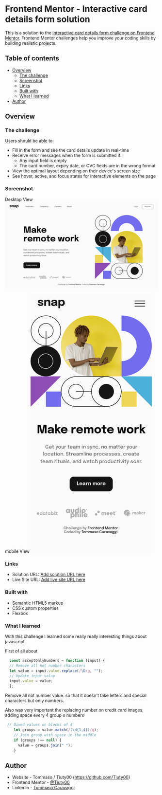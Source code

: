 # Frontend Mentor - Interactive card details form solution

This is a solution to the [Interactive card details form challenge on Frontend Mentor](https://www.frontendmentor.io/challenges/interactive-card-details-form-XpS8cKZDWw). Frontend Mentor challenges help you improve your coding skills by building realistic projects. 

## Table of contents

- [Overview](#overview)
  - [The challenge](#the-challenge)
  - [Screenshot](#screenshot)
  - [Links](#links)
  - [Built with](#built-with)
  - [What I learned](#what-i-learned)
- [Author](#author)


## Overview

### The challenge

Users should be able to:

- Fill in the form and see the card details update in real-time
- Receive error messages when the form is submitted if:
  - Any input field is empty
  - The card number, expiry date, or CVC fields are in the wrong format
- View the optimal layout depending on their device's screen size
- See hover, active, and focus states for interactive elements on the page

### Screenshot

Desktop View <img src=https://github.com/Tiuty00/webmenudropdown/blob/main/desktop-screenshot.png/>

mobile View <img src=https://github.com/Tiuty00/webmenudropdown/blob/main/mobile-screenshot.png/ width="400"/>

### Links

- Solution URL: [Add solution URL here](https://your-solution-url.com)
- Live Site URL: [Add live site URL here](https://your-live-site-url.com)


### Built with

- Semantic HTML5 markup
- CSS custom properties
- Flexbox

### What I learned

With this challenge I learned some really really interesting things about javascript.

First of all about 

```js
  const acceptOnlyNumbers = function (input) {
  // Remove all not number characters
  let value = input.value.replace(/\D/g, "");
  // Update input value
  input.value = value;
  };
```

Remove all not number value. so that it doesn't take letters and special characters but only numbers.

Also was very important the replacing number on credit card images, adding space every 4 group o numbers 

```js
 // Dived values on blocks of 4
    let groups = value.match(/(\d{1,4})/g);
    // Join group with space in the middle
    if (groups !== null) {
      value = groups.join(" ");
    }
```

## Author

- Website - Tommaso / Tiuty00 (https://github.com/Tiuty00)
- Frontend Mentor - [@Tiuty00](https://www.frontendmentor.io/profile/Tiuty00)
- Linkedin - [Tommaso Caravaggi](https://www.linkedin.com/in/tommaso-caravaggi-66b130251/)


